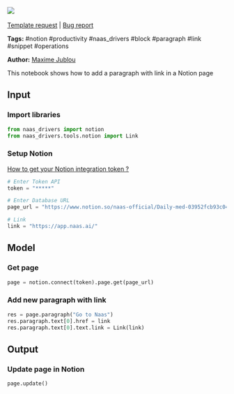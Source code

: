 <a href="https://app.naas.ai/user-redirect/naas/downloader?url=https://raw.githubusercontent.com/jupyter-naas/awesome-notebooks/master/Notion/Notion_Add_paragraph_with_link_in_page.ipynb" target="_parent"><img src="https://naasai-public.s3.eu-west-3.amazonaws.com/open_in_naas.svg"/></a><br><br><a href="https://github.com/jupyter-naas/awesome-notebooks/issues/new?assignees=&labels=&template=template-request.md&title=Tool+-+Action+of+the+notebook+">Template request</a> | <a href="https://github.com/jupyter-naas/awesome-notebooks/issues/new?assignees=&labels=bug&template=bug_report.md&title=Notion+-+Add+paragraph+with+link+in+page:+Error+short+description">Bug report</a>

**Tags:** #notion #productivity #naas_drivers #block #paragraph #link #snippet #operations

**Author:** [Maxime Jublou](https://www.linkedin.com/in/maximejublou)

This notebook shows how to add a paragraph with link in a Notion page

## Input

### Import libraries


```python
from naas_drivers import notion 
from naas_drivers.tools.notion import Link
```

### Setup Notion
<a href='https://docs.naas.ai/drivers/notion'>How to get your Notion integration token ?</a>


```python
# Enter Token API
token = "*****"

# Enter Database URL
page_url = "https://www.notion.so/naas-official/Daily-med-03952fcb93c045bba519a7564a64045e"

# Link
link = "https://app.naas.ai/"
```

## Model

### Get page


```python
page = notion.connect(token).page.get(page_url)
```

### Add new paragraph with link


```python
res = page.paragraph("Go to Naas")
res.paragraph.text[0].href = link
res.paragraph.text[0].text.link = Link(link)
```

## Output

### Update page in Notion


```python
page.update()
```
